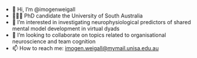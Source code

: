- 👋 Hi, I’m @imogenweigall
- 👩🏼‍🎓 PhD candidate the University of South Australia
- 👀 I’m interested in investigating neurophysiological predictors of shared mental model development in virtual dyads
- 👥 I’m looking to collaborate on topics related to organisational neuroscience and team cognition
- 📫 How to reach me: imogen.weigall@mymail.unisa.edu.au

<!---
imogenweigall/imogenweigall is a ✨ special ✨ repository because its `README.md` (this file) appears on your GitHub profile.
You can click the Preview link to take a look at your changes.
--->
